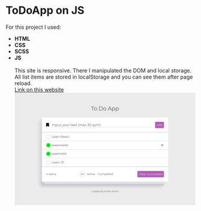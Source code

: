 # ToDoApp on JS
For this project I used:
* __HTML__
* __CSS__
* __SCSS__
* __JS__
\
\
This site is responsive. There I manipulated the DOM and local storage. \
All list items are stored in localStorage and you can see them after page reload. \
[Link on this website](https://k-a-webdev.github.io/ToDoAppJS/)
![Preview photo](Preview.png)
